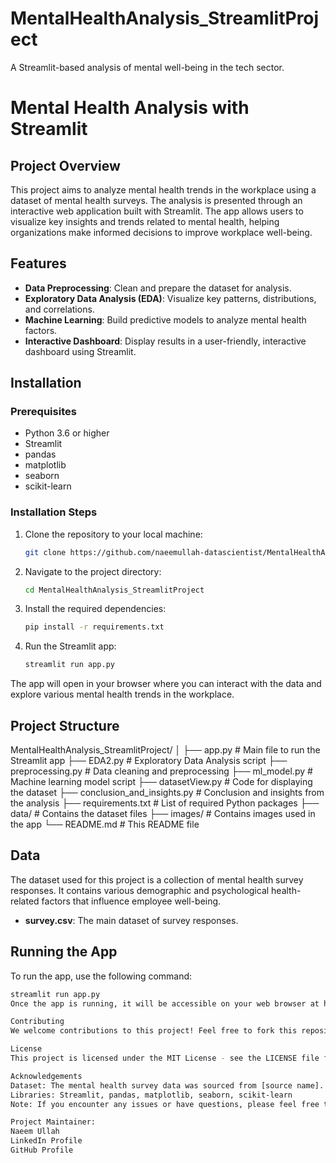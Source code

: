 # MentalHealthAnalysis_StreamlitProject
A Streamlit-based analysis of mental well-being in the tech sector.
# Mental Health Analysis with Streamlit

## Project Overview
This project aims to analyze mental health trends in the workplace using a dataset of mental health surveys. The analysis is presented through an interactive web application built with Streamlit. The app allows users to visualize key insights and trends related to mental health, helping organizations make informed decisions to improve workplace well-being.

## Features
- **Data Preprocessing**: Clean and prepare the dataset for analysis.
- **Exploratory Data Analysis (EDA)**: Visualize key patterns, distributions, and correlations.
- **Machine Learning**: Build predictive models to analyze mental health factors.
- **Interactive Dashboard**: Display results in a user-friendly, interactive dashboard using Streamlit.

## Installation

### Prerequisites
- Python 3.6 or higher
- Streamlit
- pandas
- matplotlib
- seaborn
- scikit-learn

### Installation Steps
1. Clone the repository to your local machine:
    ```bash
    git clone https://github.com/naeemullah-datascientist/MentalHealthAnalysis_StreamlitProject.git
    ```

2. Navigate to the project directory:
    ```bash
    cd MentalHealthAnalysis_StreamlitProject
    ```

3. Install the required dependencies:
    ```bash
    pip install -r requirements.txt
    ```

4. Run the Streamlit app:
    ```bash
    streamlit run app.py
    ```

The app will open in your browser where you can interact with the data and explore various mental health trends in the workplace.

## Project Structure

MentalHealthAnalysis_StreamlitProject/ │ ├── app.py # Main file to run the Streamlit app ├── EDA2.py # Exploratory Data Analysis script ├── preprocessing.py # Data cleaning and preprocessing ├── ml_model.py # Machine learning model script ├── datasetView.py # Code for displaying the dataset ├── conclusion_and_insights.py # Conclusion and insights from the analysis ├── requirements.txt # List of required Python packages ├── data/ # Contains the dataset files ├── images/ # Contains images used in the app └── README.md # This README file

## Data
The dataset used for this project is a collection of mental health survey responses. It contains various demographic and psychological health-related factors that influence employee well-being.

- **survey.csv**: The main dataset of survey responses.

## Running the App
To run the app, use the following command:

```bash
streamlit run app.py
Once the app is running, it will be accessible on your web browser at http://localhost:8501. You can interact with the analysis and visualize the results.

Contributing
We welcome contributions to this project! Feel free to fork this repository, make improvements, and submit pull requests.

License
This project is licensed under the MIT License - see the LICENSE file for details.

Acknowledgements
Dataset: The mental health survey data was sourced from [source name].
Libraries: Streamlit, pandas, matplotlib, seaborn, scikit-learn
Note: If you encounter any issues or have questions, please feel free to open an issue or contact the project maintainer.

Project Maintainer:
Naeem Ullah
LinkedIn Profile
GitHub Profile

